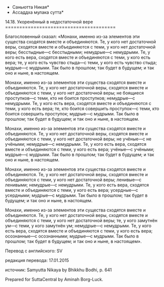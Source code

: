 * Саньютта Никая*
* Ассаддха мулака сутта*

14\.18\. Укоренённый в недостаточной вере
\=\=\=\=\=\=\=\=\=\=\=\=\=\=\=\=\=\=\=\=\=\=\=\=\=\=\=\=\=\=\=\=\=\=\=\=\=\=\=

Благословенный сказал: «Монахи, именно из\-за элементов эти существа сходятся вместе и объединяются\. Те, у кого нет достаточной веры, сходятся вместе и объединяются с теми, у кого нет достаточной веры; бесстыдные—с бесстыдными; немудрые—с немудрыми\. Те, у кого есть вера, сходятся вместе и объединяются с теми, у кого есть вера; те, у кого есть чувство стыда—с теми, у кого есть чувство стыда; мудрые—с мудрыми\. Так было в прошлом; так будет в будущем; и так оно и ныне, в настоящем\.

Монахи, именно из\-за элементов эти существа сходятся вместе и объединяются\. Те, у кого нет достаточной веры, сходятся вместе и объединяются с теми, у кого нет достаточной веры; не боящиеся проступков—с теми, кто не боится проступков; немудрые—с немудрыми\. Те, у кого есть вера, сходятся вместе и объединяются с теми, у кого есть вера; те, кто боится совершить проступок—с теми, кто боится совершить проступок; мудрые—с мудрыми\. Так было в прошлом; так будет в будущем; и так оно и ныне, в настоящем\.

Монахи, именно из\-за элементов эти существа сходятся вместе и объединяются\. Те, у кого нет достаточной веры, сходятся вместе и объединяются с теми, у кого нет достаточной веры; не учёные—с не учёными; немудрые—с немудрыми\. Те, у кого есть вера, сходятся вместе и объединяются с теми, у кого есть вера; учёные—с учёными; мудрые—с мудрыми\. Так было в прошлом; так будет в будущем; и так оно и ныне, в настоящем\.

Монахи, именно из\-за элементов эти существа сходятся вместе и объединяются\. Те, у кого нет достаточной веры, сходятся вместе и объединяются с теми, у кого нет достаточной веры; ленивые—с ленивыми; немудрые—с немудрыми\. Те, у кого есть вера, сходятся вместе и объединяются с теми, у кого есть вера; усердные—с усердными; мудрые—с мудрыми\. Так было в прошлом; так будет в будущем; и так оно и ныне, в настоящем\.

Монахи, именно из\-за элементов эти существа сходятся вместе и объединяются\. Те, у кого нет достаточной веры, сходятся вместе и объединяются с теми, у кого нет достаточной веры; те, у кого замутнён ум—с теми, у кого замутнён ум; немудрые—с немудрыми\. Те, у кого есть вера, сходятся вместе и объединяются с теми, у кого есть вера; осознанные—с осознанными; мудрые—с мудрыми\. Так было в прошлом; так будет в будущем; и так оно и ныне, в настоящем»\.

Перевод с английского: SV

редакция перевода: 17\.01\.2015

источник: Samyutta Nikaya by Bhikkhu Bodhi, p\. 641

Prepared for SuttaCentral by Aminah Borg\-Luck\.